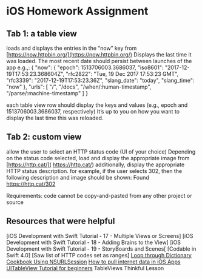 # iOS Homework Assignment


## Tab 1: a table view

loads and displays the entries in the “now” key from [https://now.httpbin.org/](https://now.httpbin.org/)
Displays the last time it was loaded. The most recent date should persist between launches of the app
e.g.,:
{
"now": {
"epoch": 1513706003.3686037,
"iso8601": "2017-12-19T17:53:23.368604Z",
"rfc2822": "Tue, 19 Dec 2017 17:53:23 GMT",
"rfc3339": "2017-12-19T17:53:23.36Z",
"slang_date": "today",
"slang_time": "now"
},
"urls": [
"/",
"/docs",
"/when/:human-timestamp",
"/parse/:machine-timestamp"
]
}


each table view row should display the keys and values (e.g., epoch and 1513706003.3686037, respectively)
It’s up to you on how you want to display the last time this was reloaded.


## Tab 2: custom view

allow the user to select an HTTP status code (UI of your choice)
Depending on the status code selected, load and display the appropriate image from [https://http.cat/]( https://http.cat/)
additionally, display the appropriate HTTP status description.
for example, if the user selects 302, then the following description and image should be shown:
Found
https://http.cat/302


Requirements:
code cannot be copy-and-pasted from any other project or source

## Resources that were helpful


[iOS Development with Swift Tutorial - 17 - Multiple Views or Screens]
[iOS Development with Swift Tutorial - 18 - Adding Brains to the View]
[iOS Development with Swift Tutorial - 19 - StoryBoards and Scenes[
[Codable in Swift 4.0]
[Saw list of HTTP codes set as ranges]
[Loop through Dictionary](https://iswift.org/cookbook/loop-through-dictionary)
[Cookbook Using NSURLSession](https://www.raywenderlich.com/67081/cookbook-using-nsurlsession)
[How to pull internet data in iOS Apps](https://swiftludus.org/how-to-pull-internet-data-in-ios-apps/)
[UITableView Tutorial for beginners](http://www.thomashanning.com/uitableview-tutorial-for-beginners/)
TableViews Thinkful Lesson










